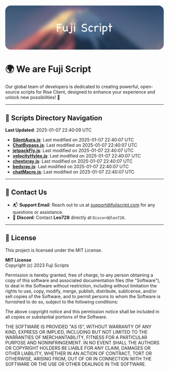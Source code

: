 ![Banner](.github/b.webp)

# 🌍 **We are Fuji Script**

Our global team of developers is dedicated to creating powerful, open-source scripts for Rise Client, designed to enhance your experience and unlock new possibilities! 🌟

---
<!-- SCRIPTS_NAVIGATION_START -->
## 📂 **Scripts Directory Navigation**

**Last Updated**: 2025-01-07 22:40:09 UTC

- **[SilentAura.js](scripts/SilentAura.js)**: Last modified on 2025-01-07 22:40:07 UTC
- **[ChatBypass.js](scripts/ChatBypass.js)**: Last modified on 2025-01-07 22:40:07 UTC
- **[jetpackFly.js](scripts/jetpackFly.js)**: Last modified on 2025-01-07 22:40:07 UTC
- **[velocityHylex.js](scripts/velocityHylex.js)**: Last modified on 2025-01-07 22:40:07 UTC
- **[chestxray.js](scripts/chestxray.js)**: Last modified on 2025-01-07 22:40:07 UTC
- **[bedxray.js](scripts/bedxray.js)**: Last modified on 2025-01-07 22:40:07 UTC
- **[chatMacro.js](scripts/chatMacro.js)**: Last modified on 2025-01-07 22:40:07 UTC

<!-- SCRIPTS_NAVIGATION_END -->

---

## 💬 **Contact Us**  
- 📬 **Support Email**: Reach out to us at [support@fujiscript.com](mailto:support@fujiscript.com) for any questions or assistance.  
- 💬 **Discord**: Contact **Leo728** directly at `Discord@leo728`.

---

## 📜 **License**

This project is licensed under the MIT License.  

**MIT License**  
Copyright (c) 2023 Fuji Scripts  

Permission is hereby granted, free of charge, to any person obtaining a copy of this software and associated documentation files (the "Software"), to deal in the Software without restriction, including without limitation the rights to use, copy, modify, merge, publish, distribute, sublicense, and/or sell copies of the Software, and to permit persons to whom the Software is furnished to do so, subject to the following conditions:  

The above copyright notice and this permission notice shall be included in all copies or substantial portions of the Software.  

THE SOFTWARE IS PROVIDED "AS IS", WITHOUT WARRANTY OF ANY KIND, EXPRESS OR IMPLIED, INCLUDING BUT NOT LIMITED TO THE WARRANTIES OF MERCHANTABILITY, FITNESS FOR A PARTICULAR PURPOSE AND NONINFRINGEMENT. IN NO EVENT SHALL THE AUTHORS OR COPYRIGHT HOLDERS BE LIABLE FOR ANY CLAIM, DAMAGES OR OTHER LIABILITY, WHETHER IN AN ACTION OF CONTRACT, TORT OR OTHERWISE, ARISING FROM, OUT OF OR IN CONNECTION WITH THE SOFTWARE OR THE USE OR OTHER DEALINGS IN THE SOFTWARE.  
